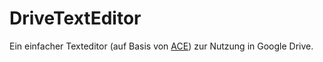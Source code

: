# DriveTextEditor
Ein einfacher Texteditor (auf Basis von [ACE](https://ace.c9.io/)) zur Nutzung in Google Drive.
